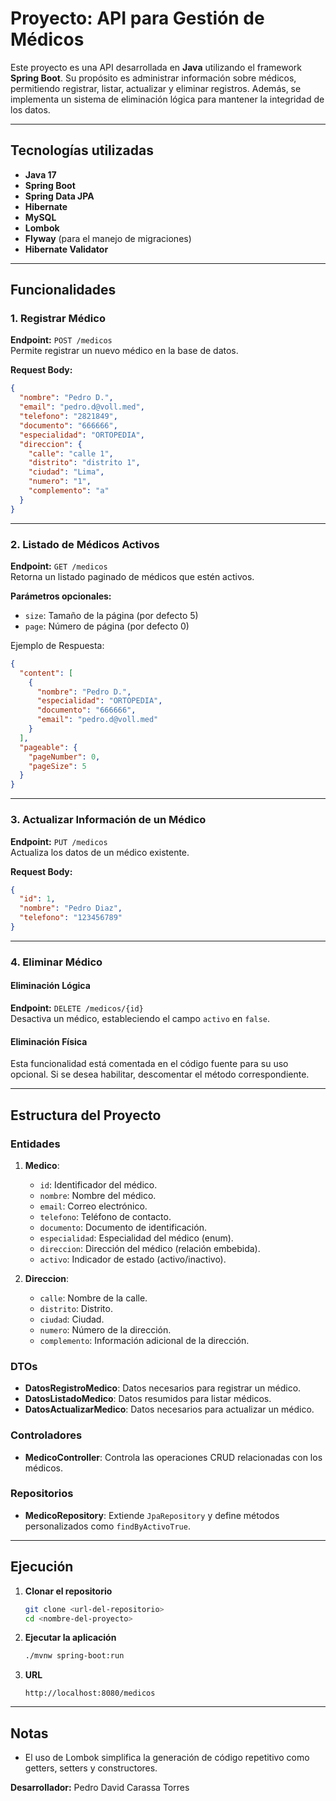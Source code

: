 # Proyecto: API para Gestión de Médicos

Este proyecto es una API desarrollada en **Java** utilizando el framework **Spring Boot**. Su propósito es administrar información sobre médicos, permitiendo registrar, listar, actualizar y eliminar registros. Además, se implementa un sistema de eliminación lógica para mantener la integridad de los datos.

---

## Tecnologías utilizadas

- **Java 17**
- **Spring Boot**
- **Spring Data JPA**
- **Hibernate**
- **MySQL** 
- **Lombok**
- **Flyway** (para el manejo de migraciones)
- **Hibernate Validator**

---

## Funcionalidades

### 1. Registrar Médico
**Endpoint:** `POST /medicos`  
Permite registrar un nuevo médico en la base de datos.

**Request Body:**
```json
{
  "nombre": "Pedro D.",
  "email": "pedro.d@voll.med",
  "telefono": "2821849",
  "documento": "666666",
  "especialidad": "ORTOPEDIA",
  "direccion": {
    "calle": "calle 1",
    "distrito": "distrito 1",
    "ciudad": "Lima",
    "numero": "1",
    "complemento": "a"
  }
}
```

---

### 2. Listado de Médicos Activos
**Endpoint:** `GET /medicos`  
Retorna un listado paginado de médicos que estén activos.

**Parámetros opcionales:**
- `size`: Tamaño de la página (por defecto 5)
- `page`: Número de página (por defecto 0)

Ejemplo de Respuesta:
```json
{
  "content": [
    {
      "nombre": "Pedro D.",
      "especialidad": "ORTOPEDIA",
      "documento": "666666",
      "email": "pedro.d@voll.med"
    }
  ],
  "pageable": {
    "pageNumber": 0,
    "pageSize": 5
  }
}
```

---

### 3. Actualizar Información de un Médico
**Endpoint:** `PUT /medicos`  
Actualiza los datos de un médico existente.

**Request Body:**
```json
{
  "id": 1,
  "nombre": "Pedro Diaz",
  "telefono": "123456789"
}
```

---

### 4. Eliminar Médico
#### Eliminación Lógica
**Endpoint:** `DELETE /medicos/{id}`  
Desactiva un médico, estableciendo el campo `activo` en `false`.

#### Eliminación Física
Esta funcionalidad está comentada en el código fuente para su uso opcional. Si se desea habilitar, descomentar el método correspondiente.

---

## Estructura del Proyecto

### **Entidades**
1. **Medico**:
   - `id`: Identificador del médico.
   - `nombre`: Nombre del médico.
   - `email`: Correo electrónico.
   - `telefono`: Teléfono de contacto.
   - `documento`: Documento de identificación.
   - `especialidad`: Especialidad del médico (enum).
   - `direccion`: Dirección del médico (relación embebida).
   - `activo`: Indicador de estado (activo/inactivo).

2. **Direccion**:
   - `calle`: Nombre de la calle.
   - `distrito`: Distrito.
   - `ciudad`: Ciudad.
   - `numero`: Número de la dirección.
   - `complemento`: Información adicional de la dirección.

### **DTOs**
- **DatosRegistroMedico**: Datos necesarios para registrar un médico.
- **DatosListadoMedico**: Datos resumidos para listar médicos.
- **DatosActualizarMedico**: Datos necesarios para actualizar un médico.

### **Controladores**
- **MedicoController**: Controla las operaciones CRUD relacionadas con los médicos.

### **Repositorios**
- **MedicoRepository**: Extiende `JpaRepository` y define métodos personalizados como `findByActivoTrue`.

---

## Ejecución

1. **Clonar el repositorio**
   ```bash
   git clone <url-del-repositorio>
   cd <nombre-del-proyecto>
   ```

2. **Ejecutar la aplicación**
   ```bash
   ./mvnw spring-boot:run
   ```

3. **URL**
   ```end point "medicos"
   http://localhost:8080/medicos
   ```

---

## Notas
- El uso de Lombok simplifica la generación de código repetitivo como getters, setters y constructores.

**Desarrollador:** Pedro David Carassa Torres
